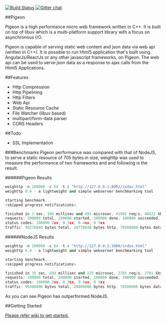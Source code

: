 [![Build Status](https://travis-ci.org/kamlesh-bambarde/pigeon.svg?branch=master)](https://travis-ci.org/kamlesh-bambarde/pigeon)  [![Gitter chat](https://badges.gitter.im/gitterHQ/services.png)](https://gitter.im/kamlesh-bambarde/pigeon)

##Pigeon

Pigeon is a high performance micro web framework written in C++. It is built on top of libuv which is a multi-platform support library with a focus on asynchronous I/O.

Pigeon is capable of serving static web content and json data via web api (written in C++). It is possible to run Html5 application that's built using AngularJs/ReactJs or any other javascript frameworks, on Pigeon. The web api can be used to serve json data as a response to ajax calls from the Html5 Applications.

##Features

- Http Compression
- Http Pipelining
- Http Filters
- Web Api
- Static Resource Cache
- File Watcher (libuv based)
- multipart/form-data parser
- CORS Headers

##Todo
- SSL Implementation

###Benchmarks
Pigeon performance was compared with that of NodeJS, to serve a static resource of 705 bytes in size, 
weighttp was used to measure the performance of two frameworks and and following is the result.

######Pigeon Results
```c++
weighttp -n 100000 -c 64 -t 4 "http://127.0.0.1:8002/index.html"
weighttp 0.4 - a lightweight and simple webserver benchmarking tool

starting benchmark...
<skipped progress notifications>

finished in 2 sec, 386 millisec and 491 microsec, 41902 req/s, 40622 kbyte/s
requests: 100000 total, 100000 started, 100000 done, 100000 succeeded, 0 failed, 0 errored
status codes: 100000 2xx, 0 3xx, 0 4xx, 0 5xx
traffic: 99270840 bytes total, 28770840 bytes http, 70500000 bytes data
```
######NodeJS Results
```c++
weighttp -n 100000 -c 64 -t 4 "http://127.0.0.1:3000/index.html"
weighttp 0.4 - a lightweight and simple webserver benchmarking tool

starting benchmark...
<skipped progress notifications>

finished in 35 sec, 894 millisec and 225 microsec, 2785 req/s, 2701 kbyte/s
requests: 100000 total, 100000 started, 100000 done, 100000 succeeded, 0 failed, 0 errored
status codes: 100000 2xx, 0 3xx, 0 4xx, 0 5xx
traffic: 99300000 bytes total, 28800000 bytes http, 70500000 bytes data
```
As you can see Pigeon has outperformed NodeJS.

##Getting Started

[Please refer wiki to get started.](https://github.com/kamlesh-bambarde/pigeon/wiki)

